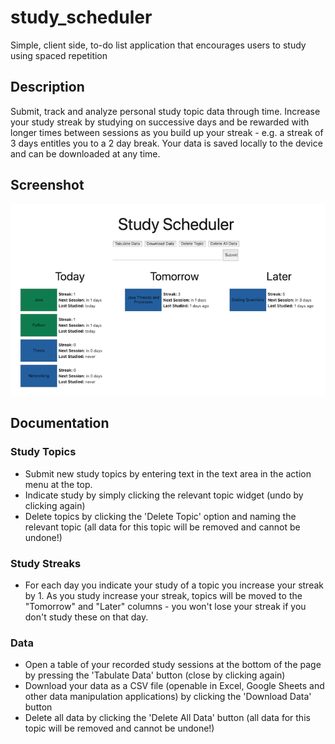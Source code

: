 # study_scheduler
Simple, client side, to-do list application that encourages users to study using spaced repetition
## Description
Submit, track and analyze personal study topic data through time. Increase your study streak by studying on successive days and be rewarded with longer times between sessions as you build up your streak - e.g. a streak of 3 days entitles you to a 2 day break.
Your data is saved locally to the device and can be downloaded at any time.

## Screenshot
![screenshot](images/screen-shot.png "screenshot")

## Documentation
### Study Topics
- Submit new study topics by entering text in the text area in the action menu at the top. 
- Indicate study by simply clicking the relevant topic widget (undo by clicking again) 
- Delete topics by clicking the 'Delete Topic' option and naming the relevant topic (all data for this topic will be removed and cannot be undone!)
### Study Streaks
- For each day you indicate your study of a topic you increase your streak by 1. As you study increase your streak, topics will be moved to the "Tomorrow" and "Later" columns - you won't lose your streak if you don't study these on that day. 
### Data
- Open a table of your recorded study sessions at the bottom of the page by pressing the 'Tabulate Data' button (close by clicking again)
- Download your data as a CSV file (openable in Excel, Google Sheets and other data manipulation applications) by clicking the 'Download Data' button
- Delete all data by clicking the 'Delete All Data' button (all data for this topic will be removed and cannot be undone!)

